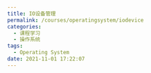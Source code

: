 ```yaml
---
title: IO设备管理
permalink: /courses/operatingsystem/iodevice
categories: 
  - 课程学习
  - 操作系统
tags: 
  - Operating System
date: 2021-11-01 17:22:07
---
```

